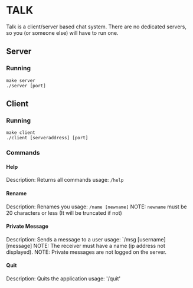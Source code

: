 # TALK

Talk is a client/server based chat system. There are no dedicated servers, so you (or someone else) will have to run one.

## Server

### Running

```
make server
./server [port]
```

## Client

### Running

```
make client
./client [serveraddress] [port]
```

### Commands

#### Help
Description: Returns all commands
usage: `/help`

#### Rename
Description: Renames you
usage: `/name [newname]`
NOTE: `newname` must be 20 characters or less (It will be truncated if not)

#### Private Message
Description: Sends a message to a user
usage: `/msg [username] [message]
NOTE: The receiver must have a name (ip address not displayed).
NOTE: Private messages are not logged on the server.

#### Quit
Description: Quits the application
usage: '/quit'	
